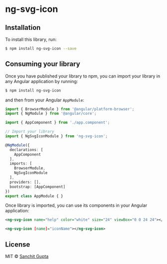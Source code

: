 # ng-svg-icon

## Installation

To install this library, run:

```bash
$ npm install ng-svg-icon --save
```

## Consuming your library

Once you have published your library to npm, you can import your library in any Angular application by running:

```bash
$ npm install ng-svg-icon
```

and then from your Angular `AppModule`:

```typescript
import { BrowserModule } from '@angular/platform-browser';
import { NgModule } from '@angular/core';

import { AppComponent } from './app.component';

// Import your library
import { NgSvgIconModule } from 'ng-svg-icon';

@NgModule({
  declarations: [
    AppComponent
  ],
  imports: [
    BrowserModule,
    NgSvgIconModule
  ],
  providers: [],
  bootstrap: [AppComponent]
})
export class AppModule { }
```

Once library is imported, you can use its components in your Angular application:

```xml
<ng-svg-icon name="help" color="white" size="24" viewBox="0 0 24 24"></ng-svg-icon>
```

```xml
<ng-svg-icon [name]="iconName"></ng-svg-icon>
```

## License

MIT © [Sanchit Gupta](mailto:gupta.sanchit90@gmail.com)
